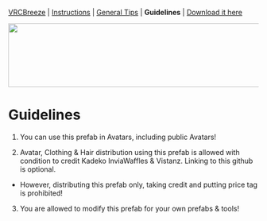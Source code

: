 [VRCBreeze](../README.md) | [Instructions](../Documentation/INSTRUCTIONS.md) | [General Tips](../Documentation/GENERALTIPS.md) | **Guidelines** | [Download it here](https://github.com/Kadeko/VRCBreeze/releases/)

<p align="center"><img src="../Documentation/VRCB_Header.png" width="512" height="128"></p>

# Guidelines

1) You can use this prefab in Avatars, including public Avatars!

2) Avatar, Clothing & Hair distribution using this prefab is allowed with condition to credit Kadeko InviaWaffles & Vistanz. Linking to this github is optional.
- However, distributing this prefab only, taking credit and putting price tag is prohibited!

3) You are allowed to modify this prefab for your own prefabs & tools!
